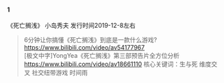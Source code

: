 #### 1
《死亡搁浅》 小岛秀夫 发行时间2019-12-8左右
>6分钟让你搞懂《死亡搁浅》到底是一款什么游戏? https://www.bilibili.com/video/av54177967  
>[极文中字]YongYea《死亡搁浅》第三部预告片全方位分析 https://www.bilibili.com/video/av18661110
核心关键词：生与死 维度交叉 社交纽带游戏 时间雨
